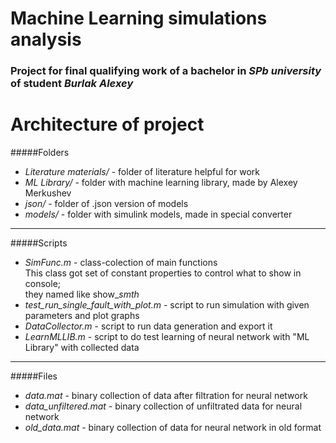 # Machine Learning simulations analysis
### Project for final qualifying work of a bachelor in *SPb university* of student *Burlak Alexey*
# Architecture of project
#####Folders
- *Literature materials/* - folder of literature helpful for work
- *ML Library/* - folder with machine learning library, made by Alexey Merkushev
- *json/* - folder of .json version of models
- *models/* - folder with simulink models, made in special converter
***
#####Scripts
- *SimFunc.m* - class-colection of main functions 
    <br/>This class got set of constant properties to control what to show in console; 
    <br/>they named like show_*smth*
- *test_run_single_fault_with_plot.m* - script to run simulation with given parameters and plot graphs
- *DataCollector.m* - script to run data generation and export it
- *LearnMLLIB.m* - script to do test learning of neural network with "ML Library" with collected data
***
#####Files
- *data.mat* - binary collection of data after filtration for neural network
- *data_unfiltered.mat* - binary collection of unfiltrated data for neural network
- *old_data.mat* - binary collection of data for neural network in old format

